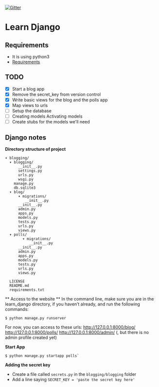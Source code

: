 [![Gitter](https://badges.gitter.im/nagracks/learn_django.svg)](https://gitter.im/nagracks/learn_django?utm_source=badge&utm_medium=badge&utm_campaign=pr-badge)

# Learn Django

Requirements
-----------

* It is using python3
* [Requirements](requirements.txt)

TODO
-----------

* [x] Start a blog app
* [x] Remove the secret_key from version control
* [x] Write basic views for the blog and the polls app
* [x] Map views to urls
* [ ] Setup the database
* [ ] Creating models
Activating models
* [ ] Create stubs for the models we'll need

Django notes
-----------

**Directory structure of project**

```
▾ blogging/
  ▾ blogging/
      __init__.py
      settings.py
      urls.py
      wsgi.py
    manage.py
	db.sqlite3
  ▾ blog/
      ▾ migrations/
	  	 __init__.py
      __init__.py
      admin.py
      apps.py
      models.py
	  tests.py
	  urls.py
	  views.py
  ▾ polls/
        ▾ migrations/
		   __init__.py
      __init__.py
      admin.py
      apps.py
      models.py
	  tests.py
	  urls.py
	  views.py
		
  LICENSE
  README.md
  requirements.txt
```
** Access to the website **
In the command line, make sure you are in the learn_django directory, if you haven’t already, and run the following commands:

	$ python manage.py runserver

For now, you can access to these urls:
	http://127.0.0.1:8000/blog/
	http://127.0.0.1:8000/polls/
	http://127.0.0.1:8000/admin/ (, but there is no admin profile created yet)

**Start App**

	$ python manage.py startapp polls`

**Adding the secret key**

* Create a file called `secrets.py` in the `blogging/blogging` folder
* Add a line saying `SECRET_KEY = 'paste the secret key here'`
